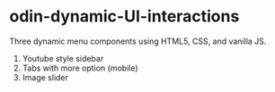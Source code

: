 # odin-dynamic-UI-interactions

Three dynamic menu components using HTML5, CSS, and vanilla JS.

1) Youtube style sidebar
2) Tabs with more option (mobile)
3) Image slider
